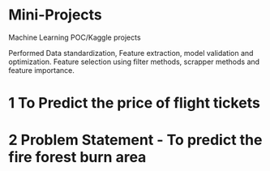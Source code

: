 # Mini-Projects
Machine Learning POC/Kaggle projects

Performed Data standardization, Feature extraction, model validation and optimization.
Feature selection using filter methods, scrapper methods and feature importance.

# 1 To Predict the price of flight tickets 


# 2 Problem Statement - To predict the fire forest burn area
